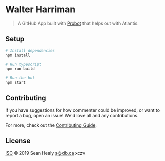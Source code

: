 # Walter Harriman

> A GitHub App built with [Probot](https://github.com/probot/probot) that helps out with Atlantis.

## Setup

```sh
# Install dependencies
npm install

# Run typescript
npm run build

# Run the bot
npm start
```

## Contributing

If you have suggestions for how commenter could be improved, or want to report a bug, open an issue! We'd love all and any contributions.

For more, check out the [Contributing Guide](CONTRIBUTING.md).

## License

[ISC](LICENSE) © 2019 Sean Healy <s@xib.ca>
xczv
